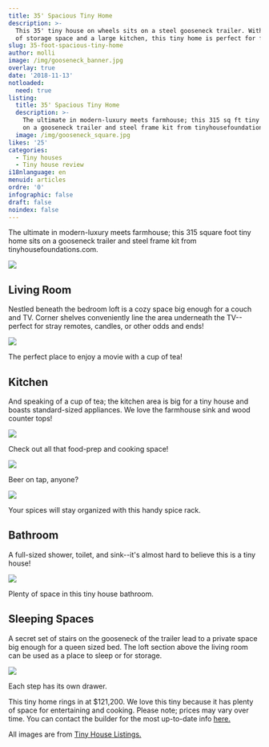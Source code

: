 ```yaml
---
title: 35' Spacious Tiny Home
description: >-
  This 35' tiny house on wheels sits on a steel gooseneck trailer. With plenty
  of storage space and a large kitchen, this tiny home is perfect for families. 
slug: 35-foot-spacious-tiny-home
author: molli
image: /img/gooseneck_banner.jpg
overlay: true
date: '2018-11-13'
notloaded:
  need: true
listing:
  title: 35' Spacious Tiny Home
  description: >-
    The ultimate in modern-luxury meets farmhouse; this 315 sq ft tiny home sits
    on a gooseneck trailer and steel frame kit from tinyhousefoundations.com.
  image: /img/gooseneck_square.jpg
likes: '25'
categories:
  - Tiny houses
  - Tiny house review
i18nlanguage: en
menuid: articles
ordre: '0'
infographic: false
draft: false
noindex: false
---
```

The ultimate in modern-luxury meets farmhouse; this 315 square foot tiny home sits on a gooseneck trailer and steel frame kit from tinyhousefoundations.com.

![](/img/gooseneck1.jpeg)

## Living Room

Nestled beneath the bedroom loft is a cozy space big enough for a couch and TV. Corner shelves conveniently line the area underneath the TV--perfect for stray remotes, candles, or other odds and ends!

![](/img/gooseneck2.jpeg)

<span class="figcaption">The perfect place to enjoy a movie with a cup of tea!</span>

## Kitchen

And speaking of a cup of tea; the kitchen area is big for a tiny house and boasts standard-sized appliances. We love the farmhouse sink and wood counter tops! 

![](/img/gooseneck3.jpeg)

<span class="figcaption">Check out all that food-prep and cooking space!</span>

![](/img/gooseneck4.jpeg)

<span class="figcaption">Beer on tap, anyone?</span>

![](/img/gooseneck5.jpeg)

<span class="figcaption">Your spices will stay organized with this handy spice rack.</span>

## Bathroom

A full-sized shower, toilet, and sink--it's almost hard to believe this is a tiny house!

![](/img/gooseneck6.jpeg)

<span class="figcaption">Plenty of space in this tiny house bathroom.</span>

## Sleeping Spaces

A secret set of stairs on the gooseneck of the trailer lead to a private space big enough for a queen sized bed. The loft section above the living room can be used as a place to sleep or for storage.

![](/img/gooseneck7.jpeg)

<span class="figcaption">Each step has its own drawer.</span>

This tiny home rings in at $121,200. We love this tiny because it has plenty of space for entertaining and cooking. Please note; prices may vary over time. You can contact the builder for the most up-to-date info [here.](https://tinyhouselistings.com/listings/beautiful-35-steel-framed-gooseneck-tiny-home)

All images are from [Tiny House Listings.](https://tinyhouselistings.com/)
